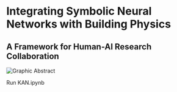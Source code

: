 # Integrating Symbolic Neural Networks with Building Physics
## A Framework for Human-AI Research Collaboration

![Graphic Abstract](../images/graphic_abstract.png)

Run KAN.ipynb
